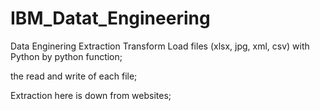 # IBM_Datat_Engineering

Data Enginering Extraction Transform Load files (xlsx, jpg, xml, csv) with Python by python function;

the read and write of each file;

Extraction here is down from websites;
